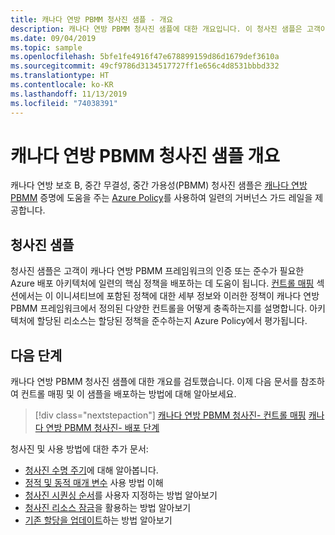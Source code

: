 ```yaml
---
title: 캐나다 연방 PBMM 청사진 샘플 - 개요
description: 캐나다 연방 PBMM 청사진 샘플에 대한 개요입니다. 이 청사진 샘플은 고객이 특정 캐나다 연방 PBMM 컨트롤을 평가하는 데 도움이 됩니다.
ms.date: 09/04/2019
ms.topic: sample
ms.openlocfilehash: 5bfe1fe4916f47e678899159d86d1679def3610a
ms.sourcegitcommit: 49cf9786d3134517727ff1e656c4d8531bbbd332
ms.translationtype: HT
ms.contentlocale: ko-KR
ms.lasthandoff: 11/13/2019
ms.locfileid: "74038391"
---
```

# <a name="overview-of-the-canada-federal-pbmm-blueprint-sample"></a>캐나다 연방 PBMM 청사진 샘플 개요

캐나다 연방 보호 B, 중간 무결성, 중간 가용성(PBMM) 청사진 샘플은 [캐나다 연방 PBMM](https://www.canada.ca/en/government/system/digital-government/modern-emerging-technologies/cloud-services/government-canada-security-control-profile-cloud-based-it-services.html#toc4) 증명에 도움을 주는 [Azure Policy](../../../policy/overview.md)를 사용하여 일련의 거버넌스 가드 레일을 제공합니다. 

## <a name="blueprint-sample"></a>청사진 샘플

청사진 샘플은 고객이 캐나다 연방 PBMM 프레임워크의 인증 또는 준수가 필요한 Azure 배포 아키텍처에 일련의 핵심 정책을 배포하는 데 도움이 됩니다. [컨트롤 매핑](./control-mapping.md) 섹션에서는 이 이니셔티브에 포함된 정책에 대한 세부 정보와 이러한 정책이 캐나다 연방 PBMM 프레임워크에서 정의된 다양한 컨트롤을 어떻게 충족하는지를 설명합니다. 아키텍처에 할당된 리소스는 할당된 정책을 준수하는지 Azure Policy에서 평가됩니다.

## <a name="next-steps"></a>다음 단계

캐나다 연방 PBMM 청사진 샘플에 대한 개요를 검토했습니다. 이제 다음 문서를 참조하여 컨트롤 매핑 및 이 샘플을 배포하는 방법에 대해 알아보세요.

> [!div class="nextstepaction"]
> [캐나다 연방 PBMM 청사진- 컨트롤 매핑](./control-mapping.md)
> [캐나다 연방 PBMM 청사진- 배포 단계](./deploy.md)

청사진 및 사용 방법에 대한 추가 문서:

- [청사진 수명 주기](../../concepts/lifecycle.md)에 대해 알아봅니다.
- [정적 및 동적 매개 변수](../../concepts/parameters.md) 사용 방법 이해
- [청사진 시퀀싱 순서](../../concepts/sequencing-order.md)를 사용자 지정하는 방법 알아보기
- [청사진 리소스 잠금](../../concepts/resource-locking.md)을 활용하는 방법 알아보기
- [기존 할당을 업데이트](../../how-to/update-existing-assignments.md)하는 방법 알아보기
